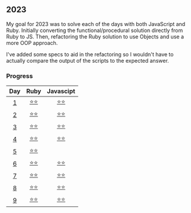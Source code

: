 ## 2023
My goal for 2023 was to solve each of the days with both JavaScript and Ruby. Initially converting the functional/procedural solution directly from Ruby to JS. Then, refactoring the Ruby solution to use Objects and use a more OOP approach.

I've added some specs to aid in the refactoring so I wouldn't have to actually compare the output of the scripts to the expected answer.

### Progress
Day | Ruby | Javascipt
:---:|:---:|:---:
[1](https://github.com/tannermares/advent-of-code/tree/main/2023/1)|[⭐️⭐️](https://github.com/tannermares/advent-of-code/tree/main/2023/1/answer.rb)|[⭐️⭐️](https://github.com/tannermares/advent-of-code/tree/main/2023/1/answer.js)
[2](https://github.com/tannermares/advent-of-code/tree/main/2023/2)|[⭐️⭐️](https://github.com/tannermares/advent-of-code/tree/main/2023/2/answer.rb)|[⭐️⭐️](https://github.com/tannermares/advent-of-code/tree/main/2023/2/answer.js)
[3](https://github.com/tannermares/advent-of-code/tree/main/2023/3)|[⭐️⭐️](https://github.com/tannermares/advent-of-code/tree/main/2023/3/answer.rb)|[⭐️⭐️](https://github.com/tannermares/advent-of-code/tree/main/2023/3/answer.js)
[4](https://github.com/tannermares/advent-of-code/tree/main/2023/4)|[⭐️⭐️](https://github.com/tannermares/advent-of-code/tree/main/2023/4/answer.rb)|[⭐️⭐️](https://github.com/tannermares/advent-of-code/tree/main/2023/4/answer.js)
[5](https://github.com/tannermares/advent-of-code/tree/main/2023/5)|[⭐️⭐️](https://github.com/tannermares/advent-of-code/tree/main/2023/5/answer.rb)|[](https://github.com/tannermares/advent-of-code/tree/main/2023/5/answer.js)
[6](https://github.com/tannermares/advent-of-code/tree/main/2023/6)|[⭐️⭐️](https://github.com/tannermares/advent-of-code/tree/main/2023/6/answer.rb)|[⭐️⭐️](https://github.com/tannermares/advent-of-code/tree/main/2023/6/answer.js)
[7](https://github.com/tannermares/advent-of-code/tree/main/2023/7)|[⭐️⭐️](https://github.com/tannermares/advent-of-code/tree/main/2023/7/answer.rb)|[⭐️⭐️](https://github.com/tannermares/advent-of-code/tree/main/2023/7/answer.js)
[8](https://github.com/tannermares/advent-of-code/tree/main/2023/8)|[⭐️⭐️](https://github.com/tannermares/advent-of-code/tree/main/2023/8/answer.rb)|[⭐️⭐️](https://github.com/tannermares/advent-of-code/tree/main/2023/8/answer.js)
[9](https://github.com/tannermares/advent-of-code/tree/main/2023/9)|[⭐️⭐️](https://github.com/tannermares/advent-of-code/tree/main/2023/9/answer.rb)|[⭐️⭐️](https://github.com/tannermares/advent-of-code/tree/main/2023/9/answer.js)
